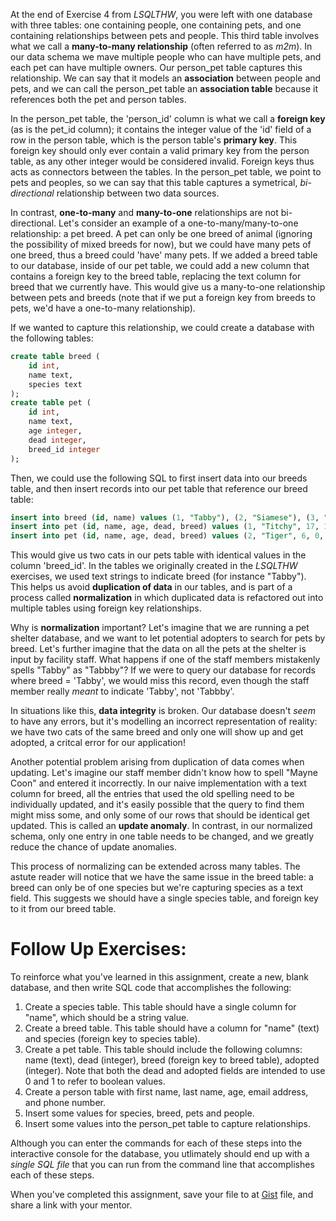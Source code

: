 At the end of Exercise 4 from *LSQLTHW*, you were left with one database with three tables: one containing people, one containing pets, and one containing relationships between pets and people. This third table involves what we call a **many-to-many relationship** (often referred to as *m2m*). In our data schema we mave multiple people who can have multiple pets, and each pet can have multiple owners. Our person_pet table captures this relationship. We can say that it models an **association** between people and pets, and we can call the person_pet table an **association table** because it references both the pet and person tables. 

In the person_pet table, the 'person_id' column is what we call a **foreign key** (as is the pet_id column); it contains the integer value of the 'id' field of a row in the person table, which is the person table's **primary key**. This foreign key should only ever contain a valid primary key from the person table, as any other integer would be considered invalid. Foreign keys thus acts as connectors between the tables. In the person_pet table, we point to pets and peoples, so we can say that this table captures a symetrical, *bi-directional* relationship between two data sources. 

In contrast, **one-to-many** and **many-to-one** relationships are not bi-directional. Let's consider an example of a one-to-many/many-to-one relationship: a pet breed. A pet can only be one breed of animal (ignoring the possibility of mixed breeds for now), but we could have many pets of one breed, thus a breed could 'have' many pets. If we added a breed table to our database, inside of our pet table, we could add a new column that contains a foreign key to the breed table, replacing the text column for breed that we currently have. This would give us a many-to-one relationship between pets and breeds (note that if we put a foreign key from breeds to pets, we'd have a one-to-many relationship).

If we wanted to capture this relationship, we could create a database with the following tables:

```sql
create table breed (
    id int, 
    name text,
    species text
);
create table pet (
    id int, 
    name text, 
    age integer,
    dead integer,
    breed_id integer
);
```

Then, we could use the following SQL to first insert data into our breeds table, and then insert records into our pet table that reference our breed table:

```sql
insert into breed (id, name) values (1, "Tabby"), (2, "Siamese"), (3, "Persian");
insert into pet (id, name, age, dead, breed) values (1, "Titchy", 17, 1, 1);
insert into pet (id, name, age, dead, breed) values (2, "Tiger", 6, 0, 3);
```

This would give us two cats in our pets table with identical values in the column 'breed_id'. In the tables we originally created in the *LSQLTHW* exercises, we used text strings to indicate breed (for instance "Tabby"). This helps us avoid **duplication of data** in our tables, and is part of a process called **normalization** in which duplicated data is refactored out into multiple tables using foreign key relationships.

Why is **normalization** important? Let's imagine that we are running a pet shelter database, and we want to let potential adopters to search for pets by breed. Let's further imagine that the data on all the pets at the shelter is input by facility staff. What happens if one of the staff members mistakenly spells "Tabby" as "Tabbby"? If we were to query our database for records where breed = 'Tabby', we would miss this record, even though the staff member really *meant* to indicate 'Tabby', not 'Tabbby'. 

In situations like this, **data integrity** is broken. Our database doesn't *seem* to have any errors, but it's modelling an incorrect representation of reality: we have two cats of the same breed and only one will show up and get adopted, a critcal error for our application!

Another potential problem arising from duplication of data comes when updating. Let's imagine our staff member didn't know how to spell "Mayne Coon" and entered it incorrectly. In our naive implementation with a text column for breed, all the entries that used the old spelling need to be individually updated, and it's easily possible that the query to find them might miss some, and only some of our rows that should be identical get updated. This is called an **update anomaly**. In contrast, in our normalized schema, only one entry in one table needs to be changed, and we greatly reduce the chance of update anomalies.

This process of normalizing can be extended across many tables. The astute reader will notice that we have the same issue in the breed table: a breed can only be of one species but we're capturing species as a text field. This suggests we should have a single species table, and foreign key to it from our breed table.

# Follow Up Exercises:

To reinforce what you've learned in this assignment, create a new, blank database, and then write SQL code that accomplishes the following:

1.  Create a species table. This table should have a single column for "name", which should be a string value.
2.  Create a breed table. This table should have a column for "name" (text) and species (foreign key to species table).
3.  Create a pet table. This table should include the following columns: name (text), dead (integer), breed (foreign key to breed table), adopted (integer). Note that both the dead and adopted fields are intended to use 0 and 1 to refer to boolean values.
4.  Create a person table with first name, last name, age, email address, and phone number.
5.  Insert some values for species, breed, pets and people.
6.  Insert some values into the person_pet table to capture relationships.

Although you can enter the commands for each of these steps into the interactive console for the database, you utlimately should end up with a *single SQL file* that you can run from the command line that accomplishes each of these steps.  
 
When you've completed this assignment, save your file to at [Gist](https://gist.github.com/) file, and share a link with your mentor.